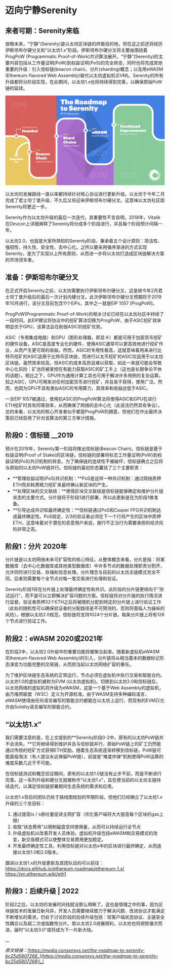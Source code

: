 # 迈向宁静Serenity

## **来者可期：Serenity来临**

放眼未来，“宁静”\(Serenity\)是以太坊区块链的终极目的地，但在这之前还将经历伊斯坦布尔硬分叉和“以太坊1.x”阶段。伊斯坦布尔硬分叉将主要由围绕着ProgPoW \(Programmatic Proof-of-Work\)共识算法展开。“宁静”\(Serenity\)的主要内容包括从工作量证明\(PoW\)到权益证明\(PoS\)的完全转变，同时也将完成其他重要的升级：引入信标链\(beacon chain\)、分片\(sharding\)概念；以及用eWASM \(Ethereum-flavored Web Assembly\)替代以太坊虚拟机\(EVM\)。Serenity的所有升级都将分阶段实现，在此期间，以太坊1.x也将持续得到完善，以确保原始PoW链的延续。

![](../.gitbook/assets/assets_-lmiy8em4qt3wadrculz_-lmn-8_xsexjxovvaym5_-lmn1sns41vrtczmcc1__serenity.jpeg)

以太坊的发展路线一直以来都持续针对核心协议进行更新升级。以太坊于今年二月完成了君士坦丁堡升级，不久后又将迎来伊斯坦布尔硬分叉。这意味以太坊社区距Serenity将更近一步。

Serenity作为以太坊升级的最后一次迭代，其重要性不言自明。2018年，Vitalik在Devcon上详细阐释了Serenity将分成多个阶段进行，并且每个阶段预计间隔一年。

以太坊2.0，也就是大家所熟知的Serenity阶段，秉承着五个设计原则：简洁性、强韧性、持久性、安全性、去中心化。之所以要采用循序渐进的方式实现Serenity，是为了实现以上所有原则，从而进一步将以太坊打造成区块链解决方案的市场领军者。

## **准备：伊斯坦布尔硬分叉**

在正式开启Serenity之前，以太坊需要执行伊斯坦布尔硬分叉，这是继今年2月君士坦丁堡升级后的最后一次计划内硬分叉。此次伊斯坦布尔硬分叉预期将于2019年10月进行，该分叉目前包含11个EIPs，其中之一就是EIP 1057 \[ProgPoW\]。

ProgPoW\(Programmatic Proof-of-Work\)的相关讨论已经在以太坊社区中持续了一段时间。此EIP建议将协议中的挖矿算法切换为ProgPoW，由于ASIC挖矿效率明显优于GPU，该算法旨在削弱ASIC的挖矿优势。

ASIC（专用集成电路）和GPU（图形处理器，即显卡）都是可用于加密货币挖矿的硬件设备。ASIC是高度专业化的硬件，使用ASIC通常可以更高效地进行挖矿作业，从而产生更可观的收益。然而，ASIC的专用性极高，这就意味着用来进行比特币挖矿的ASIC适用于比特币区块链，而进行以太币挖矿的ASIC仅适用于以太坊区块链。虽然效率较高，但ASIC的成本高昂且难以获取，如此一来就可能会导致中心化风险：矿池将被掌控在有能力获取ASIC的矿工手上（这也是长期争论不休的话题）。相比之下，GPU作为通用计算工具也可用于解决许多用例的复杂运算。较之ASIC，GPU可用来对任何加密货币进行挖矿，并且易于获得，使用广泛。然而，也因为GPU不具有类似ASIC的专用算力，其效率和收益远低于ASIC。

一旦EIP 1057被通过，使用抗ASIC的ProgPoW算法将使得ASIC和GPU在进行ETH挖矿时具有同等效率，从而确保了网络的去中心化（此说法仍然具有争议）。总的来看，以太坊的核心开发者似乎都是ProgPoW的拥趸，但他们在作出最终决策前已经启用了针对该算法的第三方审计措施。

## 阶段0：信标链 __2019

预计在2019年，Serenity第一阶段将推出信标链\(Beacon Chain\)。信标链是基于权益证明\(Proof of Stake\)的区块链，信标链的部署将标志工作量证明\(PoW\)到权益证明\(PoS\)共识机制的转变。为了确保链的连续性不被破坏，信标链确立之后将与原始的以太坊PoW链并行。信标链的最初形态囊括了三个主要职责：

* **管理权益证明\(PoS\)共识机制：**PoS是这样一种共识机制：通过网络质押ETH而非耗费精力挖矿来最终确认新区块的产生。
* **处理区块的交叉联结：**使得区块交叉联结是信标链能够确定和维护分片链状态的主要方式。分片链将于阶段1进行部署，所以此更新是在为阶段1做准备。
* **引导达成共识和最终确定性：**信标链通过PoS和Casper FFG共识机制达成最终确定性。PoS规定，2/3的验证者必须在下一个行将产生的区块中质押ETH，这意味着对于潜在的恶意用户来说，施行不正当行为需要承担的经济风险非常之高。

## **阶段1：分片 2020年**

分片链是以太坊网络未来可扩容性的核心特征。从整体概念来看，分片是指：将某数据库（去中心化数据库或其他类型数据库）中许多节点的数据处理职责分割开，允许同时进行交易、存储和信息处理。分片理念与目前的以太坊主链模式完全不同，后者则需要每个全节点对每一笔交易进行处理和验证。

Serenity阶段1将在分片链上处理最终确定性和共识。此阶段的分片链更倾向于“测试运行”，而不是可以立即解决扩容问题的方案。信标链将对分片链的执行情况进行监督。验证者质押32个ETH之后将被随机分配到特定的分片链上进行验证工作（此处的随机性可以确保验证者的分配路径是不可预测的，否则将面临人为操纵的风险）。根据以太坊2.0规范，信标链将支持1024个分片链，每条分片链上将有128个节点进行验证工作。

## **阶段2：eWASM 2020或2021年**

在阶段2中，以太坊2.0升级中的重要功能将被聚合起来。随着新虚拟机eWASM \(Ethereum-flavored Web Assembly\)的引入，分片链将从相当基本的数据标记形态演变为功能完整的交易链，从而担当起以太坊网络扩容的重任。

为了维护区块链生态系统的正常运行，节点必须在虚拟机中执行交易和智能合约。以太坊1.0的虚拟机被称为EVM \(以太坊虚拟机\)。切换到以太坊2.0和信标链后，以太坊网络的虚拟机将升级为eWASM，这是一个基于Web Assembly的虚拟机，由万维网联盟（W3C）定义为开源标准。由于WASM支持多种编码语言，eWASM使得由任何语言编写的智能合约都能在以太坊上运行，而现有的EVM只允许由Solidity语言编写的智能合约。

## “以太坊1.x”

我们需要注意的是，在上文提到的**Serenity阶段0-2中，原有的以太坊PoW链并不会消失。**它将继续得到维护并且与信标链并行，原始PoW链上的矿工仍然能通过传统的挖矿方式获得ETH奖励。随着生态系统逐渐转移到信标链，PoW链可能面临淘汰（有人提议永远保留PoW链），前提是“难度炸弹”机制使得PoW运算的难度系数几近于不可能。

在信标链测试和概念验证期间，原有的以太坊1.0链没有止步不前，而是不断进行完善。这一系列升级和硬分叉就被称作“以太坊1.x”，旨在使当前的以太坊主链持续迭代，以满足信标链部署期间生态系统的需求和应用。

以太坊1.x背后的团队仍处于路线图规划的早期阶段，但他们已经确立了以太坊1.x升级的三个总目标：

1. 通过提高tx / s吞吐量促进主网扩容（优化客户端将大大提高每个区块的gas上限）
2. 收取“状态费用”以限制磁盘空间使用量，从而可以持续运行全节点
3. 升级虚拟机以改善开发人员体验。虚拟机升级包括eWASM和交易模式的改变，新交易模式可以使整体交易费用更加稳定。
4. 开发最终确定性工具，利用信标链对以太坊x中的区块进行最终确定，从而连接以太坊1.0和2.0版本。

跟进以太坊1.x的升级更新及其团队动向可以前往：  
https://docs.ethhub.io/ethereum-roadmap/ethereum-1.x/  
https://en.ethereum.wiki/eth1

## 阶段3：后续升级 \| 2022

阶段2之后，以太坊的发展时间线就没那么明晰了。这也是情理之中的事，因为区块链技术的发展日新月异，开发人员需要继续致力于解决问题、改进协议才能满足不断增长的需求。仍处于讨论阶段的后续升级包括：轻客户端状态协议、主链安全性耦合以及超二次或指数性分片。若以太坊2.0进展顺利，以太坊也将顺势循次而进，届时“以太坊3.0”或将成为下一片新大陆。

\_\_

_原文链接：_[_https://media.consensys.net/the-roadmap-to-serenity-bc25d5807268_](https://media.consensys.net/the-roadmap-to-serenity-bc25d5807268)\_\_

